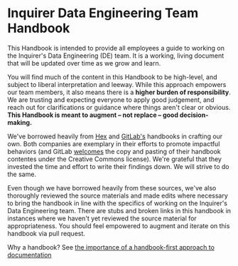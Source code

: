 # Inquirer Data Engineering Team Handbook

This Handbook is intended to provide all employees a guide to working on the Inquirer's Data Engineering (DE) team. It is a working, living document that will be updated over time as we grow and learn.

You will find much of the content in this Handbook to be high-level, and subject to liberal interpretation and leeway. While this approach empowers our team members, it also means there is a **higher burden of responsibility**. We are trusting and expecting everyone to apply good judgement, and reach out for clarifications or guidance where things aren't clear or obvious. **This Handbook is meant to augment – not replace – good decision-making.**

We've borrowed heavily from [Hex](https://www.notion.so/Hex-Handbook-9fff0d42860e4f70815c599e0d1664d6) and [GitLab's](https://about.gitlab.com/handbook/business-technology/data-team/) handbooks in crafting our own. Both companies are exemplary in their efforts to promote impactful behaviors (and GitLab [welcomes](https://about.gitlab.com/handbook/values/#why-our-values-are-public) the copy and pasting of their handbook contentes under the Creative Commons license). We're grateful that they invested the time and effort to write their findings down. We will strive to do the same.

Even though we have borrowed heavily from these sources, we've also thoroughly reviewed the source materials and made edits where necessary to bring the handbook in line with the specifics of working on the Inquirer's Data Engineering team. There are stubs and broken links in this handbook in instances where we haven't yet reviewed the source material for appropriateness. You should feel empowered to augment and iterate on this handbook via pull request.

Why a handbook? See [the importance of a handbook-first approach to documentation](https://about.gitlab.com/company/culture/all-remote/handbook-first-documentation/)

